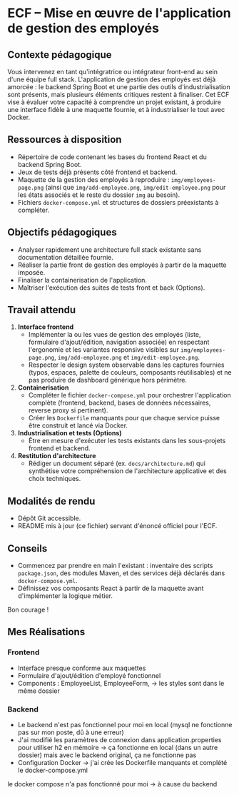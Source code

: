 # ECF – Mise en œuvre de l'application de gestion des employés

## Contexte pédagogique
Vous intervenez en tant qu'intégratrice ou intégrateur front-end au sein d'une équipe full stack. L'application de gestion des employés est déjà amorcée : le backend Spring Boot et une partie des outils d'industrialisation sont présents, mais plusieurs éléments critiques restent à finaliser. Cet ECF vise à évaluer votre capacité à comprendre un projet existant, à produire une interface fidèle à une maquette fournie, et à industrialiser le tout avec Docker.

## Ressources à disposition
- Répertoire de code contenant les bases du frontend React et du backend Spring Boot.
- Jeux de tests déjà présents côté frontend et backend.
- Maquette de la gestion des employés à reproduire : `img/employees-page.png` (ainsi que `img/add-employee.png`, `img/edit-employee.png` pour les états associés et le reste du dossier `img` au besoin).
- Fichiers `docker-compose.yml` et structures de dossiers préexistants à compléter.

## Objectifs pédagogiques
- Analyser rapidement une architecture full stack existante sans documentation détaillée fournie.
- Réaliser la partie front de gestion des employés à partir de la maquette imposée.
- Finaliser la containerisation de l'application.
- Maîtriser l'exécution des suites de tests front et back (Options).

## Travail attendu
1. **Interface frontend**
   - Implémenter la ou les vues de gestion des employés (liste, formulaire d'ajout/édition, navigation associée) en respectant l'ergonomie et les variantes responsive visibles sur `img/employees-page.png`, `img/add-employee.png` et `img/edit-employee.png`.
   - Respecter le design system observable dans les captures fournies (typos, espaces, palette de couleurs, composants réutilisables) et ne pas produire de dashboard générique hors périmètre.
2. **Containerisation**
   - Compléter le fichier `docker-compose.yml` pour orchestrer l'application complète (frontend, backend, bases de données nécessaires, reverse proxy si pertinent).
   - Créer les `Dockerfile` manquants pour que chaque service puisse être construit et lancé via Docker.
3. **Industrialisation et tests (Options)**
   - Être en mesure d'exécuter les tests existants dans les sous-projets frontend et backend.
4. **Restitution d'architecture**
   - Rédiger un document séparé (ex. `docs/architecture.md`) qui synthétise votre compréhension de l'architecture applicative et des choix techniques. 

## Modalités de rendu
- Dépôt Git accessible.
- README mis à jour (ce fichier) servant d'énoncé officiel pour l'ECF.

## Conseils
- Commencez par prendre en main l'existant : inventaire des scripts `package.json`, des modules Maven, et des services déjà déclarés dans `docker-compose.yml`.
- Définissez vos composants React à partir de la maquette avant d'implémenter la logique métier.


Bon courage !





## Mes Réalisations

### Frontend 

- Interface presque conforme aux maquettes 
- Formulaire d'ajout/édition d'employé fonctionnel
- Components : EmployeeList, EmployeeForm, -> les styles sont dans le même dossier 


### Backend

 - Le backend n'est pas fonctionnel pour moi en local (mysql ne fonctionne pas sur mon poste, dû à une erreur)
 - J'ai modifié les paramètres de connexion dans application.properties pour utiliser h2 en mémoire -> ça fonctionne en local (dans un autre dossier) mais avec le backend original, ça ne fonctionne pas 
- Configuration Docker -> j'ai crée les Dockerfile manquants et complété le docker-compose.yml

le docker compose n'a pas fonctionné pour moi -> à cause du backend
